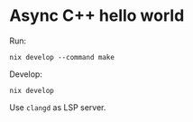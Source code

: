 # Async C++ hello world

Run:
```
nix develop --command make
```

Develop:
```
nix develop
```

Use `clangd` as LSP server.

